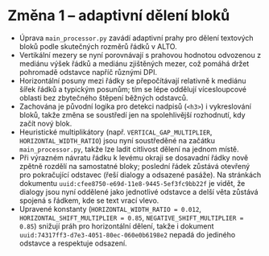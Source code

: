 # Změna 1 – adaptivní dělení bloků

- Úprava `main_processor.py` zavádí adaptivní prahy pro dělení textových bloků podle skutečných rozměrů řádků v ALTO.
- Vertikální mezery se nyní porovnávají s prahovou hodnotou odvozenou z mediánu výšek řádků a mediánu zjištěných mezer, což pomáhá držet pohromadě odstavce napříč různými DPI.
- Horizontální posuny mezi řádky se přepočítávají relativně k mediánu šířek řádků a typickým posunům; tím se lépe oddělují vícesloupcové oblasti bez zbytečného štěpení běžných odstavců.
- Zachována je původní logika pro detekci nadpisů (`<h3>`) i vykreslování bloků, takže změna se soustředí jen na spolehlivější rozhodnutí, kdy začít nový blok.
- Heuristické multiplikátory (např. `VERTICAL_GAP_MULTIPLIER`, `HORIZONTAL_WIDTH_RATIO`) jsou nyní soustředěné na začátku `main_processor.py`, takže lze ladit citlivost dělení na jednom místě.
- Při výrazném návratu řádku k levému okraji se dosavadní řádky nově zpětně rozdělí na samostatné bloky; poslední řádek zůstává otevřený pro pokračující odstavec (řeší dialogy a odsazené pasáže). Na stránkách dokumentu `uuid:cfee8750-e69d-11e8-9445-5ef3fc9bb22f` je vidět, že dialogy jsou nyní oddělené jako jednotlivé odstavce a delší věta zůstává spojená s řádkem, kde se text vrací vlevo.
- Upravené konstanty (`HORIZONTAL_WIDTH_RATIO = 0.012`, `HORIZONTAL_SHIFT_MULTIPLIER = 0.85`, `NEGATIVE_SHIFT_MULTIPLIER = 0.85`) snižují práh pro horizontální dělení, takže i dokument `uuid:74317ff3-d7e3-4051-80ec-060e0b6198e2` nepadá do jediného odstavce a respektuje odsazení.
